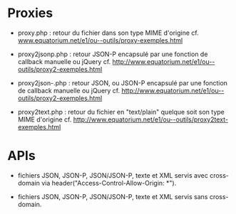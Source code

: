 Proxies
========

* proxy.php : retour du fichier dans son type MIME d'origine
cf. www.equatorium.net/e1/ou--outils/proxy-exemples.html

* proxy2jsonp.php : retour JSON-P encapsulé par une fonction de callback manuelle ou jQuery
cf. http://www.equatorium.net/e1/ou--outils/proxy2-exemples.html

* proxy2json-.php : retour JSON, ou JSON-P encapsulé par une fonction de callback manuelle ou jQuery
cf. http://www.equatorium.net/e1/ou--outils/proxy2-exemples.html

* proxy2text.php : retour du fichier en "text/plain" quelque soit son type MIME d'origine
cf. http://www.equatorium.net/e1/ou--outils/proxy2text-exemples.html



APIs
========

* fichiers JSON, JSON-P, JSON/JSON-P, texte et XML servis avec cross-domain via header("Access-Control-Allow-Origin: *").

* fichiers JSON, JSON-P, JSON/JSON-P, texte et XML servis sans cross-domain.